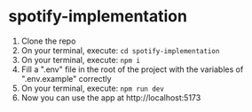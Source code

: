 # spotify-implementation

1. Clone the repo
2. On your terminal, execute: `cd spotify-implementation`
3. On your terminal, execute: `npm i`
4. Fill a ".env" file in the root of the project with the variables of ".env.example" correctly
4. On your terminal, execute: `npm run dev`
5. Now you can use the app at http://localhost:5173
